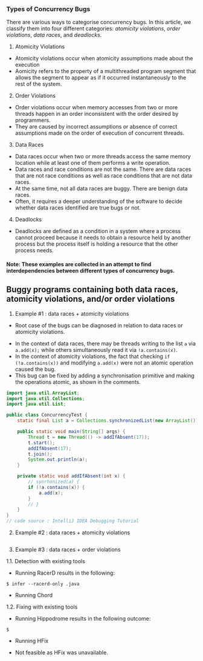 ### Types of Concurrency Bugs

There are various ways to categorise concurrency bugs. In this article, we classify them into four different categories: _atomicity violations_, _order violations_, _data races_, and _deadlocks_.

1. Atomicity Violations
- Atomicity violations occur when atomicity assumptions made about the execution 
- Aomicity refers to the property of a multithreaded program segment that allows the segment to appear as if it occurred instantaneously to the rest of the system.
<!-- [[1]](#1) -->

2. Order Violations
- Order violations occur when memory accesses from two or more threads happen in an order inconsistent with the order desired by programmers.
- They are caused by incorrect assumptions or absence of correct assumptions made on the order of execution of concurrent threads.

3. Data Races
- Data races occur when two or more threads access the same memory location while at least one of them performs a write operation.
- Data races and race conditions are not the same. There are data races that are not race conditions as well as race conditions that are not data races.
- At the same time, not all data races are buggy. There are benign data races.
- Often, it requires a deeper understanding of the software to decide whether data races identified are true bugs or not.

4. Deadlocks
- Deadlocks are defined as a condition in a system where a process cannot proceed because it needs to obtain a resource held by another process but the process itself is holding a resource that the other process needs.


#### Note: These examples are collected in an attempt to find interdependencies between different types of concurrency bugs.


## Buggy programs containing both data races, atomicity violations, and/or order violations

1. Example #1 : data races + atomicity violations

- Root case of the bugs can be diagnosed in relation to data races or atomicity violations.
+ In the context of data races, there may be threads writing to the list `a` via `a.add(x);` while others simultaneously read it via `!a.contains(x)`.
+ In the context of atomicity violations, the fact that checking `if (!a.contains(x))` and modifying `a.add(x)` were not an atomic operation caused the bug.
+ This bug can be fixed by adding a synchronisation primitive and making the operations atomic, as shown in the comments.

```java
import java.util.ArrayList;
import java.util.Collections;
import java.util.List;

public class ConcurrencyTest {
    static final List a = Collections.synchronizedList(new ArrayList());

    public static void main(String[] args) {
        Thread t = new Thread(() -> addIfAbsent(17));
        t.start();
        addIfAbsent(17);
        t.join();
        System.out.println(a);
    }

    private static void addIfAbsent(int x) {
        // synrhonized(a) {
        if (!a.contains(x)) {
            a.add(x);
        }
        // }
    }
}
// code source : IntelliJ IDEA Debugging Tutorial
```

2. Example #2 : data races + atomicity violations


```java


```


3. Example #3 : data races + order violations






1.1. Detection with existing tools

- Running RacerD results in the following:

```console
$ infer --racerd-only .java

```

- Running Chord


1.2. Fixing with existing tools

- Running Hippodrome results in the following outcome:
```console
$ 
```

- Running HFix
+ Not feasible as HFix was unavailable.




<!-- ### References
<a id="1">[1]</a> 
 -->
